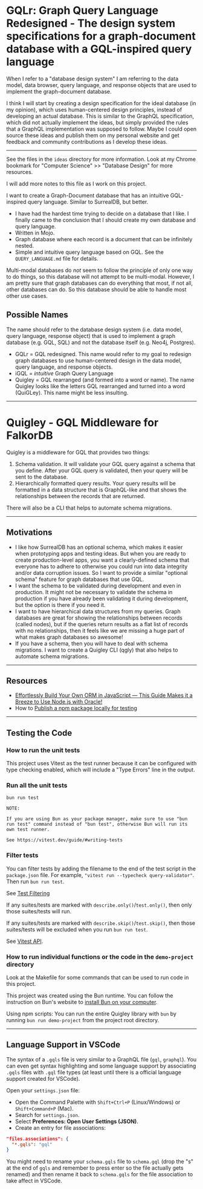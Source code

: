 # GQLr: Graph Query Language Redesigned - The design system specifications for a graph-document database with a GQL-inspired query language

When I refer to a "database design system" I am referring to the data model, data browser, query language, and response objects that are used to implement the graph-document database.

I think I will start by creating a design specification for the ideal database (in my opinion), which uses human-centered design principles, instead of developing an actual database. This is similar to the GraphQL specification, which did not actually implement the ideas, but simply provided the rules that a GraphQL implementation was supposed to follow. Maybe I could open source these ideas and publish them on my personal website and get feedback and community contributions as I develop these ideas.

---

See the files in the `ideas` directory for more information. Look at my Chrome bookmark for "Computer Science" >> "Database Design" for more resources. 

I will add more notes to this file as I work on this project.

I want to create a Graph-Document database that has an intuitive GQL-inspired query language. Similar to SurrealDB, but better.

* I have had the hardest time trying to decide on a database that I like. I finally came to the conclusion that I should create my own database and query language.
* Written in Mojo.
* Graph database where each record is a document that can be infinitely nested.
* Simple and intuitive query language based on GQL. See the `QUERY_LANGUAGE.md` file for details.

Multi-modal databases do *not* seem to follow the principle of only one way to do things, so this database will not attempt to be multi-modal. However, I am pretty sure that graph databases can do everything that most, if not all, other databases can do. So this database should be able to handle most other use cases.

## Possible Names

The name should refer to the database design system (i.e. data model, query language, response object) that is used to implement a graph database (e.g. GQL, SQL) and not the database itself (e.g. Neo4j, Postgres).

* GQLr = GQL redesigned. This name would refer to my goal to redesign graph databases to use human-centered design in the data model, query language, and response objects.
* iGQL = *intuitive* Graph Query Language
* Quigley = GQL rearranged (and formed into a word or name). The name Quigley looks like the letters GQL rearranged and turned into a word (QuiGLey). This name might be less insulting.


---

# Quigley - GQL Middleware for FalkorDB

Quigley is a middleware for GQL that provides two things:

1. Schema validation. It will validate your GQL query against a schema that you define. After your GQL query is validated, then your query will be sent to the database.
2. Hierarchically formatted query results. Your query results will be formatted in a data structure that is GraphQL-like and that shows the relationships between the records that are returned.

There will also be a CLI that helps to automate schema migrations.

---

## Motivations

* I like how SurrealDB has an optional schema, which makes it easier when prototyping apps and testing ideas. But when you are ready to create production-level apps, you want a clearly-defined schema that everyone has to adhere to otherwise you could run into data integrity and/or data corruption issues. So I want to provide a similar "optional schema" feature for graph databases that use GQL.
* I want the schema to be validated during development and even in production. It might not be necessary to validate the schema in production if you have already been validating it during development, but the option is there if you need it.
* I want to have hierarchical data structures from my queries. Graph databases are great for showing the relationships between records (called nodes), but if the queries return results as a flat list of records with no relationships, then it feels like we are missing a huge part of what makes graph databases so awesome!
* If you have a schema, then you will have to deal with schema migrations. I want to create a Quigley CLI (qgly) that also helps to automate schema migrations.

---

## Resources

* [Effortlessly Build Your Own ORM in JavaScript — This Guide Makes it a Breeze to Use Node.js with Oracle!](https://medium.com/@dikibhuyan/how-to-make-your-own-oracle-orm-in-javascript-node-42f97751b10)
* How to [Publish a npm package locally for testing](https://medium.com/@debshish.pal/publish-a-npm-package-locally-for-testing-9a00015eb9fd)

---

## Testing the Code

### How to run the unit tests

This project uses Vitest as the test runner because it can be configured with type checking enabled, which will include a "Type Errors" line in the output.

### Run all the unit tests

```
bun run test
```

```
NOTE:

If you are using Bun as your package manager, make sure to use "bun run test" command instead of "bun test", otherwise Bun will run its own test runner.

See https://vitest.dev/guide/#writing-tests
```

### Filter tests

You can filter tests by adding the filename to the end of the test script in the `package.json` file. For example, `"vitest run --typecheck query-validator"`. Then run `bun run test`.

See [Test Filtering](https://vitest.dev/guide/filtering)

If any suites/tests are marked with `describe.only()`/`test.only()`, then only those suites/tests will run.

If any suites/tests are marked with `describe.skip()`/`test.skip()`, then those suites/tests will be excluded when you run `bun run test`.

See [Vitest API](https://vitest.dev/api/).


### How to run individual functions or the code in the `demo-project` directory

Look at the Makefile for some commands that can be used to run code in this project.

This project was created using the Bun runtime. You can follow the instruction on Bun's website to [install Bun on your computer](https://bun.sh/docs/installation).

Using npm scripts: You can run the entire Quigley library with `bun` by running `bun run demo-project` from the project root directory.

---

## Language Support in VSCode

The syntax of a `.gqls` file is very similar to a GraphQL file (`gql`, `graphql`). You can even get syntax highlighting and some language support by associating `.gqls` files with `.gql` file types (at least until there is a official language support created for VSCode).

Open your `settings.json` file:

* Open the Command Palette with `Shift+Ctrl+P` (Linux/Windows) or `Shift+Command+P` (Mac).
* Search for `settings.json`.
* Select **Preferences: Open User Settings (JSON)**.
* Create an entry for file associations:

```json
"files.associations": {
  "*.gqls": "gql"
}
```

You might need to rename your `schema.gqls` file to `schema.gql` (drop the "s" at the end of `gqls` and remember to press enter so the file actually gets renamed) and then rename it back to `schema.gqls` for the file association to take affect in VSCode.
